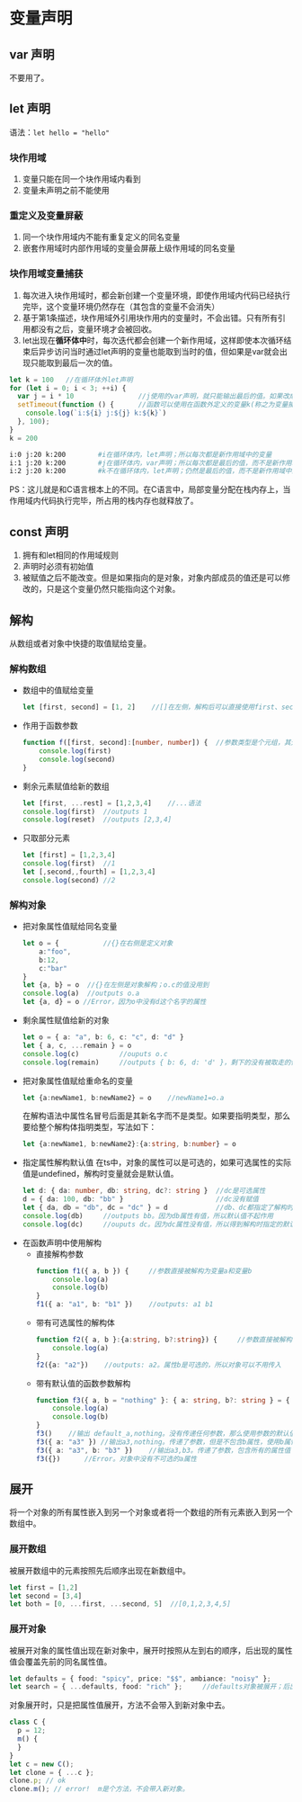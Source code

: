 # 变量声明

## var 声明

不要用了。

## let 声明

语法：`let hello = "hello"`

### 块作用域

1. 变量只能在同一个块作用域内看到
1. 变量未声明之前不能使用

### 重定义及变量屏蔽

1. 同一个块作用域内不能有重复定义的同名变量
1. 嵌套作用域时内部作用域的变量会屏蔽上级作用域的同名变量

### 块作用域变量捕获

1. 每次进入块作用域时，都会新创建一个变量环境，即使作用域内代码已经执行完毕，这个变量环境仍然存在（其包含的变量不会消失）
1. 基于第1条描述，块作用域外引用块作用内的变量时，不会出错。只有所有引用都没有之后，变量环境才会被回收。
1. let出现在**循环体中**时，每次迭代都会创建一个新作用域，这样即使本次循环结束后异步访问当时通过let声明的变量也能取到当时的值，但如果是var就会出现只能取到最后一次的值。

  ```ts
  let k = 100   //在循环体外let声明
  for (let i = 0; i < 3; ++i) {
    var j = i * 10                //j使用的var声明，就只能输出最后的值。如果改成let声明，那么每次就是i的10倍了。
    setTimeout(function () {      //函数可以使用在函数外定义的变量k(称之为变量捕获)；在异步函数中调用，此时已经离开for的块作用域。
      console.log(`i:${i} j:${j} k:${k}`)
    }, 100);
  }
  k = 200
  ```

  ```sh
  i:0 j:20 k:200        #i在循环体内，let声明；所以每次都是新作用域中的变量
  i:1 j:20 k:200        #j在循环体内，var声明；所以每次都是最后的值，而不是新作用域中的变量
  i:2 j:20 k:200        #k不在循环体内，let声明；仍然是最后的值，而不是新作用域中的变量
  ```

PS：这儿就是和C语言根本上的不同。在C语言中，局部变量分配在栈内存上，当作用域内代码执行完毕，所占用的栈内存也就释放了。

## const 声明

1. 拥有和let相同的作用域规则
1. 声明时必须有初始值
1. 被赋值之后不能改变。但是如果指向的是对象，对象内部成员的值还是可以修改的，只是这个变量仍然只能指向这个对象。

## 解构

从数组或者对象中快捷的取值赋给变量。

### 解构数组

* 数组中的值赋给变量
    ```ts
    let [first, second] = [1, 2]    //[]在左侧，解构后可以直接使用first、second这两个新创的变量。
    ```
* 作用于函数参数
    ```ts
    function f([first, second]:[number, number]) {  //参数类型是个元组，其元素会被赋值给新创建的变量
        console.log(first)
        console.log(second)
    }
    ```
* 剩余元素赋值给新的数组
    ```ts
    let [first, ...rest] = [1,2,3,4]    //...语法
    console.log(first)  //outputs 1
    console.log(reset)  //outputs [2,3,4]
    ```
* 只取部分元素
    ```ts
    let [first] = [1,2,3,4]
    console.log(first)  //1
    let [,second,,fourth] = [1,2,3,4]
    console.log(second) //2
    ```

### 解构对象

* 把对象属性值赋给同名变量
    ```ts
    let o = {           //{}在右侧是定义对象
        a:"foo",
        b:12,
        c:"bar"
    }
    let {a, b} = o  //{}在左侧是对象解构；o.c的值没用到
    console.log(a)  //outputs o.a
    let {a, d} = o //Error，因为o中没有d这个名字的属性
    ```
* 剩余属性赋值给新的对象
    ```ts
    let o = { a: "a", b: 6, c: "c", d: "d" }
    let { a, c, ...remain } = o
    console.log(c)          //ouputs o.c
    console.log(remain)     //outputs { b: 6, d: 'd' }，剩下的没有被取走的值
    ```
* 把对象属性值赋给重命名的变量
    ```ts
    let {a:newName1, b:newName2} = o    //newName1=o.a
    ```
    在解构语法中属性名冒号后面是其新名字而不是类型。如果要指明类型，那么要给整个解构体指明类型，写法如下：
    ```ts
    let {a:newName1, b:newName2}:{a:string, b:number} = o
    ```
* 指定属性解构默认值
    在ts中，对象的属性可以是可选的，如果可选属性的实际值是undefined，解构时变量就会是默认值。
    ```ts
    let d: { da: number, db: string, dc?: string }  //dc是可选属性
    d = { da: 100, db: "bb" }                       //dc没有赋值
    let { da, db = "db", dc = "dc" } = d            //db、dc都指定了解构时的默认值，虽然db不是可选属性也不会出错
    console.log(db)     //outputs bb。因为db属性有值，所以默认值不起作用
    console.log(dc)     //ouputs dc。因为dc属性没有值，所以得到解构时指定的默认值
    ```
* 在函数声明中使用解构
  * 直接解构参数
    ```ts
    function f1({ a, b }) {     //参数直接被解构为变量a和变量b
        console.log(a)
        console.log(b)
    }
    f1({ a: "a1", b: "b1" })    //outputs: a1 b1
    ```
  * 带有可选属性的解构体
    ```ts
    function f2({ a, b }:{a:string, b?:string}) {     //参数直接被解构为变量a和变量b。对象的b属性是可选的
        console.log(a)
    }
    f2({a: "a2"})    //outputs: a2。属性b是可选的，所以对象可以不用传入
    ```
  * 带有默认值的函数参数解构
    ```ts
    function f3({ a, b = "nothing" }: { a: string, b?: string } = { a: "default_a" }) {
        console.log(a)
        console.log(b)
    }
    f3()    //输出 default_a,nothing。没有传递任何参数，那么使用参数的默认值。参数默认值不包含b属性，使用b属性的默认值。
    f3({ a: "a3" }) //输出a3,nothing。传递了参数，但是不包含b属性，使用b属性的默认值
    f3({ a: "a3", b: "b3" })    //输出a3,b3。传递了参数，包含所有的属性值
    f3({})      //Error。对象中没有不可选的a属性
    ```

## 展开

将一个对象的所有属性嵌入到另一个对象或者将一个数组的所有元素嵌入到另一个数组中。

### 展开数组

被展开数组中的元素按照先后顺序出现在新数组中。

```ts
let first = [1,2]
let second = [3,4]
let both = [0, ...first, ...second, 5]  //[0,1,2,3,4,5]
```

### 展开对象

被展开对象的属性值出现在新对象中，展开时按照从左到右的顺序，后出现的属性值会覆盖先前的同名属性值。

```ts
let defaults = { food: "spicy", price: "$$", ambiance: "noisy" };
let search = { ...defaults, food: "rich" };     //defaults对象被展开；后出现的food值覆盖defaults中的值
```

对象展开时，只是把属性值展开，方法不会带入到新对象中去。

```ts
class C {
  p = 12;
  m() {
  }
}
let c = new C();
let clone = { ...c };
clone.p; // ok
clone.m(); // error!  m是个方法，不会带入新对象。
```
